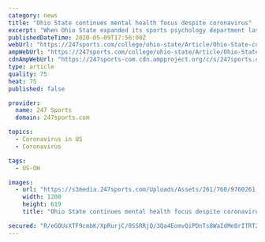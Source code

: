 ```yaml
---
category: news
title: "Ohio State continues mental health focus despite coronavirus"
excerpt: "When Ohio State expanded its sports psychology department last August, it did so because there was a need. Buckeye athletes, like the rest of the student body population, deal with mental health issues and the department wanted somewhere for anyone seeking help to be able to turn."
publishedDateTime: 2020-05-09T17:56:00Z
webUrl: "https://247sports.com/college/ohio-state/Article/Ohio-State-continues-mental-health-focus-despite-coronavirus-146978935/"
ampWebUrl: "https://247sports.com/college/ohio-state/Article/Ohio-State-continues-mental-health-focus-despite-coronavirus-146978935/Amp/"
cdnAmpWebUrl: "https://247sports-com.cdn.ampproject.org/c/s/247sports.com/college/ohio-state/Article/Ohio-State-continues-mental-health-focus-despite-coronavirus-146978935/Amp/"
type: article
quality: 75
heat: 75
published: false

provider:
  name: 247 Sports
  domain: 247sports.com

topics:
  - Coronavirus in US
  - Coronavirus

tags:
  - US-OH

images:
  - url: "https://s3media.247sports.com/Uploads/Assets/261/760/9760261.jpeg"
    width: 1200
    height: 619
    title: "Ohio State continues mental health focus despite coronavirus"

secured: "R/eGOUsXTF9cmbK/XpRurjC/8SSRRjQ/3Qa4EomvQiPDnTs8WaIdMe8rITRT2lfCqzo6kXPlxjoZj9s1XRubD0Or8vbFfadOwBcz+eX5cKi/0f0orWmFk/TA7Zq1vNjdJj1knyqDIQPwkzzjlAC8aaQorseQy/mWmvrXBsjE9wYwbA983u6cDF6nb2HMrpc8LeSm0LH076t+WcP2EXyJrqDCQEwZ6pqmH5kajX8Hjd9KJFoAxzPN5K8+bsyeOx13+zDglbo+YCLylga1LKD5WqrEsMXyKEOMRwcbK6MIeojZdM6MBJMYLdilR4lu3KlcDjFoTMurc5NlnQLDXgiDU86R0KKZdwPytJAhZ79FMqVIvotl6YjQMw5H46whsmUMfKzgZSswLhJLpMyYPTImDQinQ/g4sEkEEwEVLF+YtxXbm0rqr4sQuDtIFO/6l9Ep4abRtLSy3Ywh5QCfG0ht4qH97gLhgO9dFmFspea3Tek=;IIruuhkUnFH+Am4PAUX8mw=="
---
```


